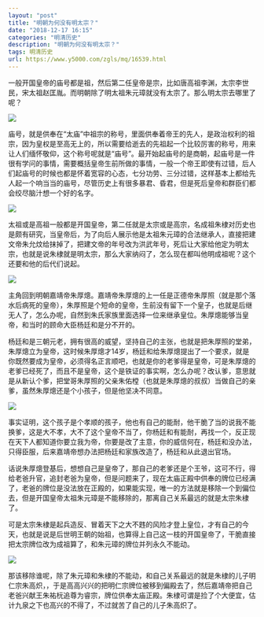 ```yaml
---
layout: "post"
title: "明朝为何没有明太宗？"
date: "2018-12-17 16:15"
categories: "明清历史"
description: "明朝为何没有明太宗？"
tags: 明清历史
url: https://www.y5000.com/zgls/mq/16539.html
---
```






一般开国皇帝的庙号都是祖，然后第二任皇帝是宗，比如唐高祖李渊，太宗李世民，宋太祖赵匡胤。而明朝除了明太祖朱元璋就没有太宗了。那么明太宗去哪里了呢？

![](https://img.y5000.com/uploads/allimg/170310/8-1F310091433Q6.jpg)

庙号，就是供奉在“太庙”中祖宗的称号，里面供奉着帝王的先人，是政治权利的祖宗，因为皇权是至高无上的，所以需要给逝去的先祖起一个比较厉害的称号，用来让人们缅怀敬仰，这个称号呢就是“庙号”。最开始起庙号的是商朝，起庙号是一件很有学问的事情，需要概括皇帝生前所做的事情，一般一个帝王即使有过错，后人们起庙号的时候也都是怀着宽容的心态，七分功劳、三分过错，这样基本上都给先人起一个响当当的庙号，尽管历史上有很多暴君、昏君，但是死后皇帝和群臣们都会绞尽脑汁想一个好的名字。

![](https://img.y5000.com/uploads/allimg/170310/8-1F3100914424E.jpg)

太祖或是高祖一般都是开国皇帝，第二任就是太宗或是高宗，名成祖朱棣对历史也是颇有研究，当皇帝后，为了向后人展示他是太祖朱元璋的合法继承人，直接把建文帝朱允炆给抹掉了，把建文帝的年号改为洪武年号，死后让大家给他定为明太宗，也就是说朱棣就是明太宗，那么大家纳闷了，怎么现在都叫他明成祖呢？这个还要和他的后代们说起。

![](https://img.y5000.com/uploads/allimg/170310/8-1F310091453616.jpg)

主角回到明朝嘉靖帝朱厚熜。嘉靖帝朱厚熜的上一任是正德帝朱厚照（就是那个落水后病死的皇帝），朱厚照是个短命的皇帝，生前没有留下一个皇子，也就是后继无人了，怎么办呢，自然到朱氏家族里面选择一位来继承皇位。朱厚熜能够当皇帝，和当时的顾命大臣杨廷和是分不开的。

杨廷和是三朝元老，拥有很高的威望，坚持自己的主张，也就是把朱厚照的堂弟，朱厚熜立为皇帝，这时候朱厚熜才14岁，杨廷和给朱厚熜提出了一个要求，就是你既然要成为皇帝，必须得名正言顺吧，也就是你的老爹得是皇帝，可是朱厚熜的老爹已经死了，而且不是皇帝，这个是铁证的事实啊，怎么办呢？改认爹，意思就是从新认个爹，把堂哥朱厚照的父亲朱佑樘（也就是朱厚熜的叔叔）当做自己的亲爹，虽然朱厚熜还是个小孩子，但是他坚决不同意。

![](https://img.y5000.com/uploads/allimg/170310/8-1F3100915035J.jpg)

事实证明，这个孩子是个孝顺的孩子，他也有自己的能耐，他干脆了当的说我不能换爹，这是大不孝，大不了这个皇帝不当了，你杨廷和有能耐，再找一个，反正现在天下人都知道你要立我为帝，你要是改了主意，你的威信何在，杨廷和没办法，只得臣服，后来嘉靖帝想办法把杨廷和家族改造了，杨廷和从此退出官场。

话说朱厚熜登基后，想想自己是皇帝了，那自己的老爹还是个王爷，这可不行，得给老爸升官，追封老爸为皇帝，但是问题来了，现在太庙正殿中供奉的牌位已经满了，老爸的牌位是没法放在正殿的，如果能实现，唯一的方法就是移除一个到偏位去，但是开国皇帝太祖朱元璋是不能移除的，那离自己关系最远的就是太宗朱棣了。

可是太宗朱棣是起兵造反、冒着天下之大不韪的风险才登上皇位，才有自己的今天，也就是说是后世明王朝的始祖，也算得上自己这一枝的开国皇帝了，干脆直接把太宗牌位改为成祖算了，和朱元璋的牌位并列永久不能动。

![](https://img.y5000.com/uploads/allimg/170310/8-1F310091551220.jpg)

那该移除谁呢，除了朱元璋和朱棣的不能动，和自己关系最远的就是朱棣的儿子明仁宗朱高炽，，于是高高兴兴的把明仁宗牌位被移到偏殿去了，然后嘉靖帝把自己老爸兴献王朱祐杬追尊为睿宗，牌位供奉太庙正殿。朱棣可谓是捡了个大便宜，估计九泉之下也高兴的不得了，不过就苦了自己的儿子朱高炽了。
